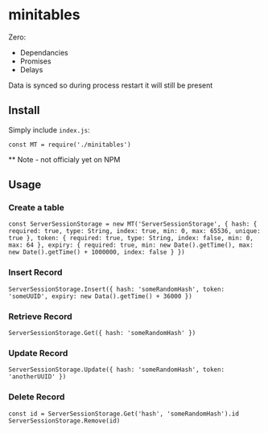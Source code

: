 # minitables

Zero:

* Dependancies
* Promises
* Delays

Data is synced so during process restart it will still be present

## Install

Simply include `index.js`:

`const MT = require('./minitables')`

** Note - not officialy yet on NPM

## Usage

### Create a table

`const ServerSessionStorage = new MT('ServerSessionStorage', {
  hash: {
    required: true,
    type: String,
    index: true,
    min: 0,
    max: 65536,
    unique: true
  },
  token: {
    required: true,
    type: String,
    index: false,
    min: 0,
    max: 64
  },
  expiry: {
    required: true,
    min: new Date().getTime(),
    max: new Date().getTime() + 1000000,
    index: false
  }
})`

### Insert Record

`ServerSessionStorage.Insert({
  hash: 'someRandomHash',
  token: 'someUUID',
  expiry: new Data().getTime() + 36000
})`

### Retrieve Record

`ServerSessionStorage.Get({
  hash: 'someRandomHash'
 })`

### Update Record

`ServerSessionStorage.Update({
  hash: 'someRandomHash',
  token: 'anotherUUID'
})`

### Delete Record

`const id = ServerSessionStorage.Get('hash', 'someRandomHash').id
ServerSessionStorage.Remove(id)`
